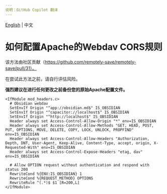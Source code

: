 ```yaml
---
说明：GitHub Copilot 翻译
---
```

[English](/docs/remote_services/webdav_general/webdav_apache_cors.md) | 中文

# 如何配置Apache的Webdav CORS规则

该方法由社区贡献（https://github.com/remotely-save/remotely-save/pull/31）。

在尝试此方法之前，请自行评估风险。

**强烈建议在进行任何更改之前备份您的原始Apache配置文件。**

```apacheconf
<IfModule mod_headers.c>
  # Obsidian webdav
  SetEnvIf Origin "^app://obsidian.md$" IS_OBSIDIAN
  SetEnvIf Origin "^capacitor://localhost$" IS_OBSIDIAN
  SetEnvIf Origin "^http://localhost$" IS_OBSIDIAN
  Header always set Access-Control-Allow-Origin "*" env=IS_OBSIDIAN
  Header always set Access-Control-Allow-Methods "GET, HEAD, POST, PUT, OPTIONS, MOVE, DELETE, COPY, LOCK, UNLOCK, PROPFIND" env=IS_OBSIDIAN
  Header always set Access-Control-Allow-Headers "Authorization, Depth, DNT, User-Agent, Keep-Alive, Content-Type, accept, origin, X-Requested-With" env=IS_OBSIDIAN
  Header always set Access-Control-Expose-Headers "etag, dav" env=IS_OBSIDIAN

  # Allow OPTION request without authentication and respond with status 200
  RewriteCond %{ENV:IS_OBSIDIAN} 1
  RewriteCond %{REQUEST_METHOD} OPTIONS
  RewriteRule ^(.*)$ $1 [R=200,L]
</IfModule>
```
